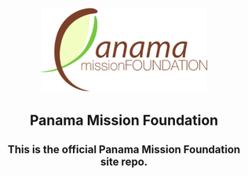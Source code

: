 <p align="center">
 <a href="https://panamamission.org"><img src="pmf-logo-full.svg" alt="Logo" height=170></a> 
</p>
<h1 align="center">Panama Mission Foundation</h1>
<h2 align="center">This is the official Panama Mission Foundation site repo.</h2>